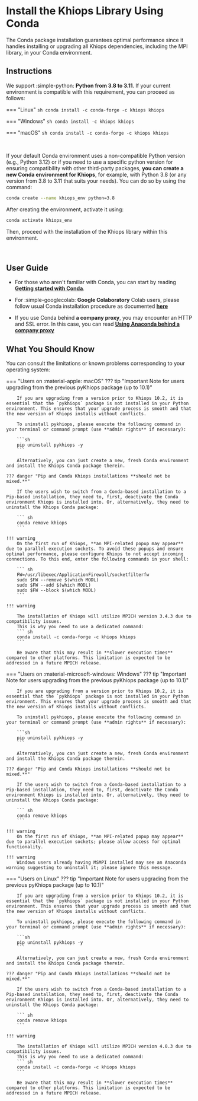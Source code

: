 # Install the Khiops Library Using Conda 

The Conda package installation guarantees optimal performance since it handles installing or upgrading all Khiops dependencies, including the MPI library, in your Conda environment. 

## Instructions

We support :simple-python: **Python from 3.8 to 3.11**. If your current environment is compatible with this requirement, you can proceed as follows:

=== "Linux"
    ``` sh
    conda install -c conda-forge -c khiops khiops
    ```
    
=== "Windows"
    ``` sh
    conda install -c khiops khiops
    ```

=== "macOS"
    ``` sh
    conda install -c conda-forge -c khiops khiops
    ```

<br>

If your default Conda environment uses a non-compatible Python version (e.g., Python 3.12) or if you need to use a specific python version for ensuring compatibility with other third-party packages, **you can create a new Conda environment for Khiops**, for example, with Python 3.8 (or any version from 3.8 to 3.11 that suits your needs). You can do so by using the command:

```sh
conda create --name khiops_env python=3.8
```

After creating the environment, activate it using:

```sh
conda activate khiops_env
```

Then, proceed with the installation of the Khiops library within this environment.

<br>




## User Guide

- For those who aren't familiar with Conda, you can start by reading [**Getting started with Conda**][conda-user-guide].

[conda-user-guide]: https://conda.io/projects/conda/en/latest/user-guide/getting-started.html

- For :simple-googlecolab: **Google Colaboratory** Colab users, please follow usual Conda installation procedure as documented [**here**][conda-colab]

[conda-colab]: https://github.com/conda-incubator/condacolab/tree/0.1.x

- If you use Conda behind **a company proxy**, you may encounter an HTTP and SSL error. In this case, you can read [**Using Anaconda behind a company proxy**][proxy-conda] 

[proxy-conda]: https://docs.anaconda.com/free/anaconda/configurations/proxy/


## What You Should Know

You can consult the limitations or known problems corresponding to your operating system:

=== "Users on :material-apple: macOS"
    ??? tip "Important Note for users upgrading from the previous pyKhiops package (up to 10.1)"
        
        If you are upgrading from a version prior to Khiops 10.2, it is essential that the `pykhiops` package is not installed in your Python environment. This ensures that your upgrade process is smooth and that the new version of Khiops installs without conflicts.

        To uninstall pykhiops, please execute the following command in your terminal or command prompt (use **admin rights** if necessary):

        ```sh
        pip uninstall pykhiops -y
        ```

        Alternatively, you can just create a new, fresh Conda environment and install the Khiops Conda package therein.
    
    ??? danger "Pip and Conda Khiops installations **should not be mixed.**"

        If the users wish to switch from a Conda-based installation to a Pip-based installation, they need to, first, deactivate the Conda environment Khiops is installed into. Or, alternatively, they need to uninstall the Khiops Conda package:

        ``` sh
        conda remove khiops
        ```

    !!! warning 
        On the first run of Khiops, **an MPI-related popup may appear** due to parallel execution sockets. To avoid these popups and ensure optimal performance, please configure Khiops to not accept incoming connections. To this end, enter the following commands in your shell:

        ``` sh
        FW=/usr/libexec/ApplicationFirewall/socketfilterfw 
        sudo $FW --remove $(which MODL)
        sudo $FW --add $(which MODL)
        sudo $FW --block $(which MODL)
        ```
    
    !!! warning 

        The installation of Khiops will utilize MPICH version 3.4.3 due to compatibility issues. 
        This is why you need to use a dedicated command:
        ``` sh
        conda install -c conda-forge -c khiops khiops
        ```
            
        Be aware that this may result in **slower execution times** compared to other platforms. This limitation is expected to be addressed in a future MPICH release.

=== "Users on :material-microsoft-windows: Windows"
    ??? tip "Important Note for users upgrading from the previous pyKhiops package (up to 10.1)"
        
        If you are upgrading from a version prior to Khiops 10.2, it is essential that the `pykhiops` package is not installed in your Python environment. This ensures that your upgrade process is smooth and that the new version of Khiops installs without conflicts.

        To uninstall pykhiops, please execute the following command in your terminal or command prompt (use **admin rights** if necessary):

        ```sh
        pip uninstall pykhiops -y
        ```

        Alternatively, you can just create a new, fresh Conda environment and install the Khiops Conda package therein.
        
    ??? danger "Pip and Conda Khiops installations **should not be mixed.**"

        If the users wish to switch from a Conda-based installation to a Pip-based installation, they need to, first, deactivate the Conda environment Khiops is installed into. Or, alternatively, they need to uninstall the Khiops Conda package:

        ``` sh
        conda remove khiops
        ```

    !!! warning 
        On the first run of Khiops, **an MPI-related popup may appear** due to parallel execution sockets; please allow access for optimal functionality.

    !!! warning 
        Windows users already having MSMPI installed may see an Anaconda warning suggesting to uninstall it; please ignore this message.


=== "Users on Linux"
    ??? tip "Important Note for users upgrading from the previous pyKhiops package (up to 10.1)"
        
        If you are upgrading from a version prior to Khiops 10.2, it is essential that the `pykhiops` package is not installed in your Python environment. This ensures that your upgrade process is smooth and that the new version of Khiops installs without conflicts.

        To uninstall pykhiops, please execute the following command in your terminal or command prompt (use **admin rights** if necessary):

        ```sh
        pip uninstall pykhiops -y
        ```

        Alternatively, you can just create a new, fresh Conda environment and install the Khiops Conda package therein.
    
    ??? danger "Pip and Conda Khiops installations **should not be mixed.**"

        If the users wish to switch from a Conda-based installation to a Pip-based installation, they need to, first, deactivate the Conda environment Khiops is installed into. Or, alternatively, they need to uninstall the Khiops Conda package:

        ``` sh
        conda remove khiops
        ```

    !!! warning 

        The installation of Khiops will utilize MPICH version 4.0.3 due to compatibility issues. 
        This is why you need to use a dedicated command:
        ``` sh
        conda install -c conda-forge -c khiops khiops
        ```
            
        Be aware that this may result in **slower execution times** compared to other platforms. This limitation is expected to be addressed in a future MPICH release.

<br>

